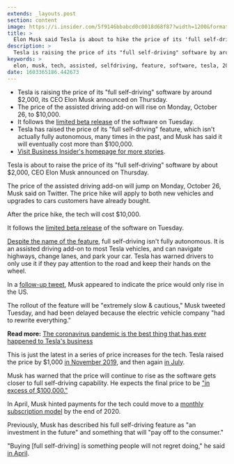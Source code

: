 ```yaml
--- 
extends: _layouts.post 
section: content 
image: https://i.insider.com/5f9146bbabcd0c0018d68f87?width=1200&format=jpeg 
title: > 
  Elon Musk said Tesla is about to hike the price of its 'full self-driving' software by $2,000 
description: > 
  Tesla is raising the price of its "full self-driving" software by around $2,000, its CEO Elon Musk announced on Thursday.Tesla is about to raise the price of its "full self-driving" software by about $2,000, CEO Elon Musk announced on Thursday.The price of the assisted driving add-on will jump on Monday, October 26, Musk said on Twitter.Musk has warned that the price will continue to rise as the software gets closer to full self-driving capability.Previously, Musk has described his full self-driving feature as "an investment in the future" and something that will "pay off to the consumer." 
keywords: > 
  elon, musk, tech, assisted, selfdriving, feature, software, tesla, 2000, price, driving, rise, hike 
date: 1603365186.442673 
--- 
```

<div><ul class="summary-list">
<li>Tesla is raising the price of its "full self-driving" software by around $2,000, its CEO Elon Musk announced on Thursday.</li>
<li>The price of the assisted driving add-on will rise on Monday, October 26, to $10,000.&#160;</li>
<li>It follows the <a href="https://www.businessinsider.com/tesla-full-self-driving-software-release-beta-questions-2020-10?r=US&amp;IR=T">limited beta release</a> of the software on Tuesday.</li>
<li>Tesla has raised the price of its "full self-driving" feature, which isn't actually fully autonomous, many times in the past, and Musk has said it will eventually cost more than $100,000.</li>
<li><a href="https://www.businessinsider.com/?hprecirc-bullet">Visit Business Insider's homepage for more stories</a>.</li>
</ul>
<p id="gpt-post-transportation-mobile_in_post_ad-fluid-1" class="ad ad-wrapper fluid in-post only-mobile"></p>

<p id="gpt-post-transportation-desktop_in_post_ad-fluid-1" class="ad ad-wrapper fluid in-post only-desktop"></p>
<p>Tesla is about to raise the price of its "full self-driving" software by about $2,000, CEO Elon Musk announced on Thursday.</p><p>The price of the assisted driving add-on will jump on Monday, October 26, Musk said on Twitter. The price hike will apply to both new vehicles and upgrades to cars customers have already bought.</p><p>After the price hike, the tech will cost $10,000.&#160;</p><p>It follows the <a href="https://www.businessinsider.com/tesla-full-self-driving-software-release-beta-questions-2020-10?r=US&amp;IR=T">limited beta release</a> of the software on Tuesday.</p>
<p id="gpt-post-transportation-mobile_in_post_ad-fluid-2" class="ad ad-wrapper fluid in-post only-mobile"></p>

<p id="gpt-post-transportation-desktop_in_post_ad-fluid-2" class="ad ad-wrapper fluid in-post only-desktop"></p>
<p><a href="https://www.reuters.com/article/us-tesla-autopilot/u-s-senator-slams-teslas-misleading-name-for-autopilot-driver-assistance-system-idUSKBN1ZN20N">Despite the name of the feature</a>, full self-driving isn't fully autonomous. It is an assisted driving add-on to most Tesla vehicles, and can navigate highways, change lanes, and park your car. Tesla has warned drivers to only use it if they pay attention to the road and keep their hands on the wheel.</p><p>In a <a href="https://twitter.com/elonmusk/status/1319172039450775554">follow-up tweet</a>, Musk appeared to indicate the price would only rise in the US.</p><p>The rollout of the feature will be "extremely slow &amp; cautious," Musk tweeted Tuesday, and had been delayed because the electric vehicle company "had to rewrite everything."</p><p><strong>Read more:</strong> <a href="https://www.businessinsider.com/the-coronavirus-pandemic-is-the-best-thing-for-teslas-business-2020-10?r=gd-sub">The coronavirus pandemic is the best thing that has ever happened to Tesla's business</a></p>
<p id="gpt-post-transportation-mobile_in_post_ad-fluid-3" class="ad ad-wrapper fluid in-post only-mobile"></p>

<p id="gpt-post-transportation-desktop_in_post_ad-fluid-3" class="ad ad-wrapper fluid in-post only-desktop"></p>
<p>This is just the latest in a series of price increases for the tech. Tesla raised the price by $1,000 <a href="https://twitter.com/elonmusk/status/1189350135614099457?s=20">in November 2019</a>, and then again <a href="https://www.businessinsider.com/elon-musk-tesla-full-self-driving-price-increase-july-1-2020-5?r=US&amp;IR=T">in July</a>.</p><p>Musk has warned that the price will continue to rise as the software gets closer to full self-driving capability. He expects the final price to be <a href="https://twitter.com/elonmusk/status/1262530589506273280?s=20">"in excess of $100,000."</a></p><p>In April, Musk hinted payments for the tech could move to a <a href="https://www.businessinsider.com/tesla-elon-musk-monthly-subscription-full-self-drive-autopilot-2020-4?r=US&amp;IR=T">monthly subscription model</a> by the end of 2020.</p><p>Previously, Musk has described his full self-driving feature as "an investment in the future" and something that will "pay off to the consumer."</p>
<p id="gpt-post-transportation-mobile_in_post_ad-fluid-4" class="ad ad-wrapper fluid in-post only-mobile"></p>

<p id="gpt-post-transportation-desktop_in_post_ad-fluid-4" class="ad ad-wrapper fluid in-post only-desktop"></p>
<p>"Buying [full self-driving] is something people will not regret doing," he said <a href="https://www.businessinsider.com/tesla-elon-musk-monthly-subscription-full-self-drive-autopilot-2020-4?r=US&amp;IR=T">in April</a>.</p>
                  </div>